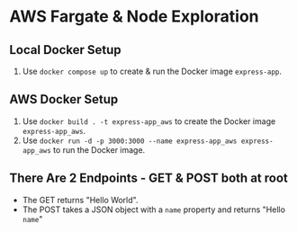 # AWS Fargate & Node Exploration

## Local Docker Setup
1. Use `docker compose up` to create & run the Docker image `express-app`.

## AWS Docker Setup
1. Use `docker build . -t express-app_aws` to create the Docker image `express-app_aws`.
2. Use `docker run -d -p 3000:3000 --name express-app_aws express-app_aws` to run the Docker image.

## There Are 2 Endpoints - GET & POST both at root
* The GET returns "Hello World".
* The POST takes a JSON object with a `name` property and returns "Hello `name`"

